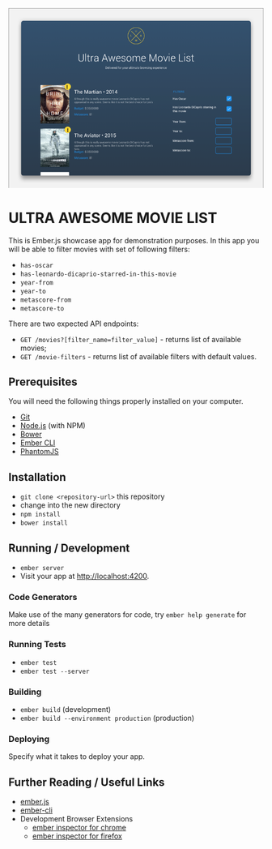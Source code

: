 
![Screen](https://github.com/DaZzz/ultra-awesome-movie-list/blob/master/public/assets/screen.png?raw=true)

# ULTRA AWESOME MOVIE LIST

This is Ember.js showcase app for demonstration purposes. In this app you will be able to
filter movies with set of following filters:

- `has-oscar`
- `has-leonardo-dicaprio-starred-in-this-movie`
- `year-from`
- `year-to`
- `metascore-from`
- `metascore-to`

There are two expected API endpoints:

- `GET /movies?[filter_name=filter_value]` - returns list of available movies;
- `GET /movie-filters` - returns list of available filters with default values.


## Prerequisites

You will need the following things properly installed on your computer.

* [Git](http://git-scm.com/)
* [Node.js](http://nodejs.org/) (with NPM)
* [Bower](http://bower.io/)
* [Ember CLI](http://ember-cli.com/)
* [PhantomJS](http://phantomjs.org/)

## Installation

* `git clone <repository-url>` this repository
* change into the new directory
* `npm install`
* `bower install`

## Running / Development

* `ember server`
* Visit your app at [http://localhost:4200](http://localhost:4200).

### Code Generators

Make use of the many generators for code, try `ember help generate` for more details

### Running Tests

* `ember test`
* `ember test --server`

### Building

* `ember build` (development)
* `ember build --environment production` (production)

### Deploying

Specify what it takes to deploy your app.

## Further Reading / Useful Links

* [ember.js](http://emberjs.com/)
* [ember-cli](http://ember-cli.com/)
* Development Browser Extensions
  * [ember inspector for chrome](https://chrome.google.com/webstore/detail/ember-inspector/bmdblncegkenkacieihfhpjfppoconhi)
  * [ember inspector for firefox](https://addons.mozilla.org/en-US/firefox/addon/ember-inspector/)

